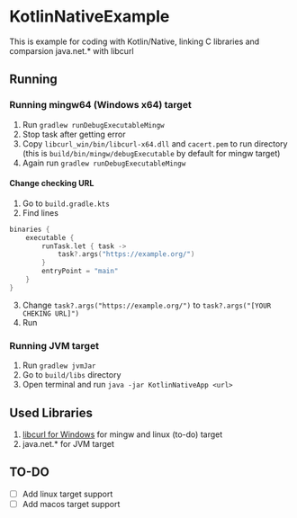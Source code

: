 # KotlinNativeExample
This is example for coding with Kotlin/Native, linking C libraries and comparsion java.net.* with libcurl

## Running
### Running mingw64 (Windows x64) target
1) Run `gradlew runDebugExecutableMingw`
2) Stop task after getting error
3) Copy `libcurl_win/bin/libcurl-x64.dll` and `cacert.pem` to run directory (this is `build/bin/mingw/debugExecutable` by default for mingw target)
4) Again run `gradlew runDebugExecutableMingw`
#### Change checking URL
1) Go to `build.gradle.kts`
2) Find lines 
```kt
binaries {
    executable {
        runTask.let { task ->
            task?.args("https://example.org/")
        }
        entryPoint = "main"
    }
}
```
3) Change `task?.args("https://example.org/")` to `task?.args("[YOUR CHEKING URL]")`
4) Run
### Running JVM target
1) Run `gradlew jvmJar`
2) Go to `build/libs` directory
3) Open terminal and run `java -jar KotlinNativeApp <url>`
## Used Libraries
1) [libcurl for Windows](https://curl.se/windows/) for mingw and linux (to-do) target
2) java.net.* for JVM target
## TO-DO
- [ ] Add linux target support
- [ ] Add macos target support
